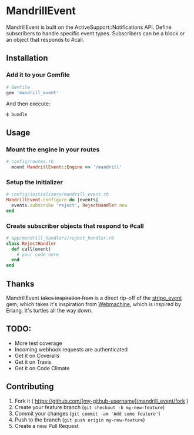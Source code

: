 # MandrillEvent

MandrillEvent is built on the ActiveSupport::Notifications API. Define subscribers to handle specific event types. Subscribers can be a block or an object that responds to #call.


## Installation

### Add it to your Gemfile

```ruby
# Gemfile
gem 'mandrill_event'
```

And then execute:

    $ bundle

## Usage

### Mount the engine in your routes

```ruby
# config/routes.rb
  mount MandrillEvent::Engine => '/mandrill'
```

### Setup the initializer

```ruby
# config/initializers/mandrill_event.rb
MandrillEvent.configure do |events|
  events.subscribe 'reject', RejectHandler.new
end
```

### Create subscriber objects that respond to #call

```ruby
# app/mandrill_handlers/reject_handler.rb
class RejectHandler
  def call(event)
    # your code here
  end
end
```

## Thanks

MandrillEvent ~~takes inspiration from~~ is a direct rip-off of the [stripe_event](https://github.com/integrallis/stripe_event) gem, which takes it's inspiration from [Webmachine](https://github.com/seancribbs/webmachine-ruby/blob/6edaecea1ceab7c2c54fc5e83446317524f6bb8b/lib/webmachine/events.rb), which is inspired by Erlang. It's turtles all the way down.


## TODO:

* More test coverage
* Incoming webhook requests are authenticated
* Get it on Coveralls
* Get it on Travis
* Get it on Code Climate


## Contributing

1. Fork it ( https://github.com/[my-github-username]/mandrill_event/fork )
2. Create your feature branch (`git checkout -b my-new-feature`)
3. Commit your changes (`git commit -am 'Add some feature'`)
4. Push to the branch (`git push origin my-new-feature`)
5. Create a new Pull Request
